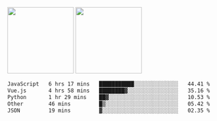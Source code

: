 <img src="https://github-readme-stats.vercel.app/api?username=Dream4ever&count_private=true&show_icons=true&theme=tokyonight" height="150" /> <img src="https://github-readme-stats.vercel.app/api/top-langs/?username=Dream4ever&count_private=true&show_icons=true&theme=tokyonight&langs_count=5&layout=compact" height="150" />

<!--START_SECTION:waka-->

```txt
JavaScript   6 hrs 17 mins   ███████████░░░░░░░░░░░░░░   44.41 %
Vue.js       4 hrs 58 mins   ████████▓░░░░░░░░░░░░░░░░   35.16 %
Python       1 hr 29 mins    ██▓░░░░░░░░░░░░░░░░░░░░░░   10.53 %
Other        46 mins         █▒░░░░░░░░░░░░░░░░░░░░░░░   05.42 %
JSON         19 mins         ▓░░░░░░░░░░░░░░░░░░░░░░░░   02.35 %
```

<!--END_SECTION:waka-->
